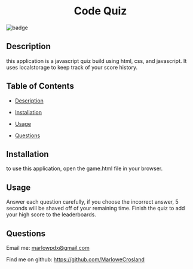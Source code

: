 
<h1 align="center">Code Quiz</h1>

![badge](https://img.shields.io/badge/license-Apache-brightgreen)<br />

## Description
this application is a javascript quiz build using html, css, and javascript. It uses localstorage to keep track of your score history.

## Table of Contents
- [Description](#description)
- [Installation](#installation)
- [Usage](#usage)

- [Questions](#questions)

## Installation
to use this application, open the game.html file in your browser.
        
## Usage
Answer each question carefully, if you choose the incorrect answer, 5 seconds will be shaved off of your remaining time. Finish the quiz to add your high score to the leaderboards.

## Questions

Email me: marlowpdx@gmail.com

Find me on github: https://github.com/MarloweCrosland

